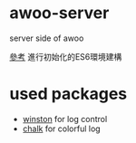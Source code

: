 # awoo-server
server side of awoo

[參考](https://www.robinwieruch.de/minimal-node-js-babel-setup)
進行初始化的ES6環境建構

# used packages
* [winston](https://github.com/winstonjs/winston) for log control
* [chalk](https://github.com/chalk/chalk) for colorful log